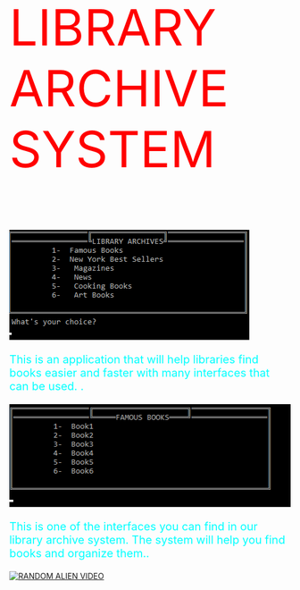 <p style="font-size:90px; color:red"> LIBRARY ARCHIVE SYSTEM</p> 

<img src="projeresimleri/Ekran görüntüsü 2024-03-10 111822.png">
<br>
<p style="font-size:20px; color:cyan ">This is an application that will help libraries find books easier and faster with many interfaces that can be used.
.</p>



<img src="projeresimleri/Ekran görüntüsü 2024-03-10 111844.png">
<br>
<p style="font-size:20px; color:cyan ">This is one of the interfaces you can find in our library archive system. The system will help you find books and organize them..</p>



[![RANDOM ALIEN VIDEO](https://img.youtube.com/vi/WxrQ3SqSt6Q?si=EmWv8xVJ22efV9FI/0.jpg)](https://www.youtube.com/watch?v=WxrQ3SqSt6Q?si=EmWv8xVJ22efV9FI)